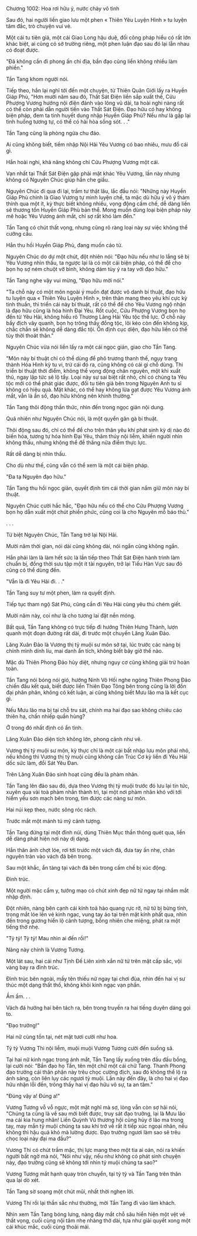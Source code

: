




Chương 1002: Hoa rơi hữu ý, nước chảy vô tình


Sau đó, hai người liền giao lưu một phen « Thiên Yêu Luyện Hình » tu luyện tâm đắc, trò chuyện vui vẻ.

Một cái tu tiên giả, một cái Giao Long hậu duệ, đối công pháp hiểu có rất lớn khác biệt, ai cũng có sở trường riêng, một phen luận đạo sau đó lại lẫn nhau có đoạt được.

"Đã không cần đi phong ấn chi địa, bần đạo cũng liền không nhiều làm phiền."

Tần Tang khom người nói.

Tiếp theo, hắn lại nghĩ tới đến một chuyện, từ Thiên Quân Giới lấy ra Huyền Giáp Phù, "Hơn mười năm sau đó, Thất Sát Điện liền sắp xuất thế, Cửu Phượng Vương hướng nội điện đánh vào lông vũ dài, ta hoài nghi nàng rất có thể còn phải dẫn người tiến vào Thất Sát Điện. Đạo hữu có hay không biện pháp, đem ta tinh huyết dung nhập Huyền Giáp Phù? Nếu như là gặp lại tình huống tương tự, có thể có hài hòa sống sót. . ."

Tần Tang cũng là phòng ngừa chu đáo.

Ai cũng không biết, tiềm nhập Nội Hải Yêu Vương có bao nhiêu, mưu đồ cái gì.

Hắn hoài nghi, khả năng không chỉ Cửu Phượng Vương một cái.

Vạn nhất tại Thất Sát Điện gặp phải mặt khác Yêu Vương, lần này nhưng không có Nguyên Chúc giúp hắn che giấu.

Nguyên Chúc đi qua đi lại, trầm tư thật lâu, lắc đầu nói: "Những này Huyền Giáp Phù chính là Giao Vương tự mình luyện chế, ta mặc dù hữu ý vô ý thám thính qua một ít, kỳ thực biết không nhiều, vọng động cấm chế, dễ dàng liền sẽ thương tổn Huyền Giáp Phù bản thể. Mong muốn dùng loại biện pháp này mê hoặc Yêu Vương ánh mắt, chỉ sợ rất khó làm đến."

Tần Tang có chút thất vọng, nhưng cũng rõ ràng loại này sự việc không thể cưỡng cầu.

Hắn thu hồi Huyền Giáp Phù, đang muốn cáo từ.

Nguyên Chúc do dự một chút, đột nhiên nói: "Đạo hữu nếu như lo lắng sẽ bị Yêu Vương nhìn thấu, ta ngược lại là có một cái biện pháp, có thể để cho bọn họ sợ ném chuột vỡ bình, không dám tùy ý ra tay với đạo hữu."

Tần Tang nghe vậy vui mừng, "Đạo hữu mời nói."

"Ta chỗ này có một môn ngoài ý muốn đạt được vô danh bí thuật, đạo hữu tu luyện qua « Thiên Yêu Luyện Hình », trên thân mang theo yêu khí cực kỳ tinh thuần, thi triển cái này bí thuật, rất có thể để cho Yêu Vương ngộ nhận là đạo hữu cũng là hóa hình Đại Yêu. Rốt cuộc, Cửu Phượng Vương bọn họ đến từ Yêu Hải, không hiểu rõ Thương Lãng Hải Yêu tộc thế lực. Ở chỗ này bầy địch vây quanh, bọn họ trông thấy đồng tộc, lôi kéo còn đến không kịp, chắc chắn sẽ không dễ dàng đắc tội. Ổn định cục diện, đạo hữu liền có thể tùy thời thoát thân."

Nguyên Chúc vừa nói liền lấy ra một cái ngọc giản, giao cho Tần Tang.

"Môn này bí thuật chỉ có thể dùng để phô trương thanh thế, ngụy trang thành Hóa Hình kỳ tu vi, trừ cái đó ra, cũng không có cái gì chỗ dùng. Thi triển bí thuật thời điểm, không thể vọng động chân nguyên, một khi xuất thủ, ngay lập tức sẽ lộ tẩy. Loại này sự sai biệt rất nhỏ, chỉ có chúng ta Yêu tộc mới có thể phát giác được, đối tu tiên giả bên trong Nguyên Anh tu sĩ không có hiệu quả. Mặt khác, có thể hay không lừa gạt được Yêu Vương ánh mắt, vẫn là ẩn số, đạo hữu không nên khinh thường."

Tần Tang thôi động thần thức, nhìn đến trong ngọc giản nội dung.

Quả nhiên như Nguyên Chúc nói, là một quyển gân gà bí thuật.

Thôi động sau đó, chỉ có thể để cho trên thân yêu khí phát sinh kỳ dị nào đó biến hóa, tương tự hóa hình Đại Yêu, thâm thúy nội liễm, khiến người nhìn không thấu, nhưng không thể đề thăng nửa điểm thực lực.

Rất dễ dàng bị nhìn thấu.

Cho dù như thế, cũng vẫn có thể xem là một cái biện pháp.

"Đa tạ Nguyên đạo hữu."

Tần Tang thu hồi ngọc giản, quyết định tìm cái thời gian nắm giữ môn này bí thuật.

Nguyên Chúc cười hắc hắc, "Đạo hữu nếu có thể cho Cửu Phượng Vương bọn họ dẫn xuất một chút phiền phức, cũng coi là cho Nguyên mỗ báo thù."

. . .

Từ biệt Nguyên Chúc, Tần Tang trở lại Nội Hải.

Mười năm thời gian, nói dài cũng không dài, nói ngắn cũng không ngắn.

Hắn phải làm là làm hết sức là lần tiếp theo Thất Sát Điện hành trình làm chuẩn bị, đồng thời sưu tập một ít tài nguyên, trở lại Tiểu Hàn Vực sau đó cũng có thể dùng đến.

"Vẫn là đi Yêu Hải đi. . ."

Tần Tang suy tư một phen, làm ra quyết định.

Tiếp tục tham ngộ Sát Phù, cũng cần đi Yêu Hải cùng yêu thú chém giết.

Mười năm này, coi như là cho tương lai đặt nền móng.

Bất quá, Tần Tang không có trực tiếp đi hướng Thiên Hưng Thành, lượn quanh một đoạn đường rất dài, đi trước một chuyến Lăng Xuân Đảo.

Lăng Xuân Đảo là Vương thị tỷ muội sư môn sở tại, lúc trước các nàng bị chính mình dính líu, mai danh ẩn tích, không biết bây giờ thế nào.

Mặc dù Thiên Phong Đảo hủy diệt, nhưng nguy cơ cũng không giải trừ hoàn toàn.

Tần Tang nói bóng nói gió, hướng Ninh Vô Hối nghe ngóng Thiên Phong Đảo chiến đấu kết quả, biết được liền Thiên Đạo Tông bên trong cũng là lời đồn đại phân phân, không có kết luận, ai cũng không biết Mưu lão ma là kết cục gì.

Nếu Mưu lão ma bị tại chỗ tru sát, chính ma hai đạo sao không chiêu cáo thiên hạ, chấn nhiếp quần hùng?

Ở trong đó nhất định có ẩn tình.

Lăng Xuân Đảo diện tích không lớn, phong cảnh như vẽ.

Vương thị tỷ muội sư môn, kỳ thực chỉ là một cái bất nhập lưu môn phái nhỏ, nếu không thì Vương thị tỷ muội cũng không cần Trúc Cơ kỳ liền đi Yêu Hải dốc sức làm, đổi Sát Yêu Đan.

Trên Lăng Xuân Đảo sinh hoạt cũng đều là phàm nhân.

Tần Tang lên đảo sau đó, dựa theo Vương thị tỷ muội trước đó lưu lại tin tức, xuyên qua vài toà phàm nhân thành trì, tại một nơi phàm nhân khó với tới hiểm yếu sơn mạch bên trong, tìm được các nàng sư môn.

Hai núi kẹp theo, nước sông róc rách.

Trước mắt một mảnh tú mỹ cảnh tượng.

Tần Tang đứng tại một đỉnh núi, dùng Thiên Mục thần thông quét qua, liền dễ dàng phát hiện nơi này dị dạng.

Hắn thân ảnh chợt lóe, rơi tới trước một vách đá, đưa tay ấn nhẹ, chân nguyên tràn vào vách đá bên trong.

Sau một khắc, ẩn tàng tại vách đá bên trong cấm chế bị xúc động.

Đình trúc.

Một người mặc cẩm y, tướng mạo có chút xinh đẹp nữ tử ngay tại nhắm mắt nhập định.

Đột nhiên, nàng bên cạnh cái kính toả hào quang rực rỡ, nữ tử bị bừng tỉnh, trong mắt lóe lên vẻ kinh ngạc, vung tay áo tại trên mặt kính phất qua, nhìn đến trong gương hiển lộ cảnh tượng, bỗng nhiên che miệng, phát ra một tiếng thở nhẹ.

"Tỷ tỷ! Tỷ tỷ! Mau nhìn ai đến rồi!"

Nàng này chính là Vương Tương.

Một lát sau, hai cái như Tịnh Đế Liên xinh xắn nữ tử trên mặt cấp sắc, vội vàng bay ra đình trúc.

Đình trúc bên ngoài, mấy tên thiếu nữ ngay tại chơi đùa, nhìn đến hai vị sư thúc một dạng thất thố, không khỏi kinh ngạc vạn phần.

Ầm ầm. . .

Vách đá hướng hai bên tách ra, bên trong truyền ra hai tiếng duyên dáng gọi to.

"Đạo trưởng!"

Hai nữ cùng tồn tại, nét mặt tươi cười như hoa.

Tỷ tỷ Vương Thi nội liễm, muội muội Vương Tương cười đến suồng sã.

Tại hai nữ kinh ngạc trong ánh mắt, Tần Tang lấy xuống trên đầu đấu bồng, lại cười nói: "Bần đạo họ Tần, tên một chữ một cái chữ Tang. Thanh Phong đạo trưởng cái thân phận này trêu chọc cường địch, sau đó không thể lộ ra ánh sáng, còn liên lụy các ngươi tỷ muội. Lần này đến đây, là cho hai vị đạo hữu nhận lỗi đến, trông thấy hai vị đạo hữu vô sự, ta an tâm."

"Đúng vậy a! Đúng a!"

Vương Tương vỗ vỗ ngực, một mặt nghĩ mà sợ, lòng vẫn còn sợ hãi nói, "Chúng ta cũng là về sau mới biết được, truy sát đạo trưởng, lại là Mưu lão ma cái kia hung nhân! Liền Quỳnh Vũ thương hội cũng hủy ở lão ma trong tay, may mắn tỷ muội chúng ta sau khi trở về rất ít tiếp xúc ngoại nhân, nếu không thì hậu quả khó mà lường được. Đạo trưởng ngươi làm sao sẽ trêu chọc loại này đại ma đầu?"

Vương Thi có chút trầm mặc, thị lực mang theo một tia ai oán, nói ra khiến người bất ngờ mà nói, "Nói như vậy, nếu như không có phát sinh chuyện này, đạo trưởng cũng sẽ không tới nhìn tỷ muội chúng ta sao?"

Vương Tương mắt hạnh quay tròn chuyển, tại tỷ tỷ và Tần Tang trên thân qua lại dò xét.

Tần Tang sờ soạng một chút mũi, nhất thời nghẹn lời.

Vương Thi rồi lại thần sắc như thường, mời Tần Tang đi vào làm khách.

Nhìn xem Tần Tang bóng lưng, nàng đáy mắt chỗ sâu hiển hiện một vệt vẻ thất vọng, cuối cùng nội tâm nhẹ nhàng thở dài, tựa như giải quyết xong một cái khúc mắc, cuối cùng thoải mái.




